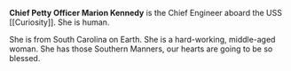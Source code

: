 **Chief Petty Officer Marion Kennedy** is the Chief Engineer aboard the USS [[Curiosity]]. She is human.

She is from South Carolina on Earth. She is a hard-working, middle-aged woman. She has those Southern Manners, our hearts are going to be so blessed.